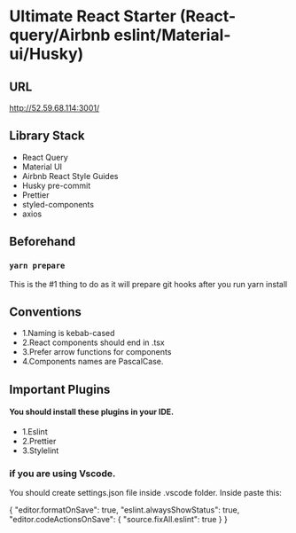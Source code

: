 # Ultimate React Starter (React-query/Airbnb eslint/Material-ui/Husky)

## URL
http://52.59.68.114:3001/

## Library Stack
- React Query
- Material UI
- Airbnb React Style Guides
- Husky pre-commit
- Prettier 
- styled-components
- axios

## Beforehand

### `yarn prepare`
This is the #1 thing to do as it will prepare git hooks after you run yarn install


## Conventions
- 1.Naming is kebab-cased
- 2.React components should end in .tsx
- 3.Prefer arrow functions for components 
- 4.Components names are PascalCase.


## Important Plugins 

#### You should install these plugins in your IDE.

- 1.Eslint
- 2.Prettier
- 3.Stylelint

### if you are using Vscode.

You should create settings.json file inside .vscode folder.
Inside paste this:

{
    "editor.formatOnSave": true,
    "eslint.alwaysShowStatus": true,
    "editor.codeActionsOnSave": {
        "source.fixAll.eslint": true
    }
}






